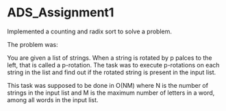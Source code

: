 # ADS_Assignment1

Implemented a counting and radix sort to solve a problem.

The problem was:

You are given a list of strings. When a string is rotated by p palces to the left, that is called a p-rotation. 
The task was to execute p-rotations on each string in the list and find out if the rotated string is present in the input list.

This task was supposed to be done in O(NM) where N is the number of strings in the input list and M is the maximum number of letters in a word, among all words in the input list.

